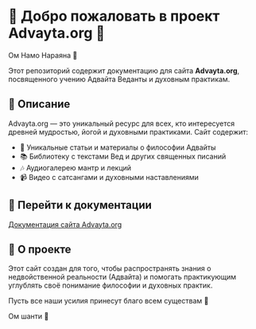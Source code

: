 # 🌟 Добро пожаловать в проект Advayta.org 🌟

Ом Намо Нараяна 🙏

Этот репозиторий содержит документацию для сайта **Advayta.org**, посвященного учению Адвайта Веданты и духовным практикам.

## 📜 Описание

Advayta.org — это уникальный ресурс для всех, кто интересуется древней мудростью, йогой и духовными практиками. Сайт содержит:
- 🌼 Уникальные статьи и материалы о философии Адвайты
- 📚 Библиотеку с текстами Вед и других священных писаний
- 🎶 Аудиогалерею мантр и лекций
- 📹 Видео с сатсангами и духовными наставлениями

## 🔗 Перейти к документации

[Документация сайта Advayta.org](https://devsanatkumara.github.io/DevSanatkumara/advayta_org/advayta.org.html)

## 🧘 О проекте

Этот сайт создан для того, чтобы распространять знания о недвойственной реальности (Адвайта) и помогать практикующим углублять своё понимание философии и духовных практик.

Пусть все наши усилия принесут благо всем существам 🙏

Ом шанти 🌸


